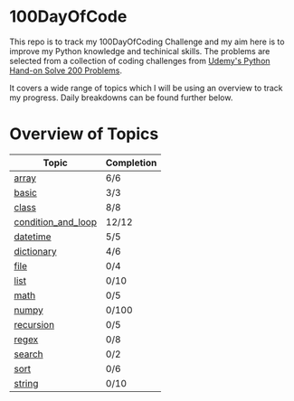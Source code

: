 # 100DayOfCode

This repo is to track my 100DayOfCoding Challenge and my aim here is to improve my Python knowledge and techinical skills. The problems are selected from a collection of coding challenges from [Udemy's Python Hand-on Solve 200 Problems](https://www.udemy.com/course/python-handon/).

It covers a wide range of topics which I will be using an overview to track my progress. Daily breakdowns can be found further below.

# Overview of Topics
| Topic | Completion |
| --- | --- |
| [array](https://github.com/jeffreytjs/100DayOfCode/tree/master/array) | 6/6 |
| [basic](https://github.com/jeffreytjs/100DayOfCode/tree/master/basic) | 3/3 |
| [class](https://github.com/jeffreytjs/100DayOfCode/tree/master/class) | 8/8 |
| [condition_and_loop](https://github.com/jeffreytjs/100DayOfCode/tree/master/condition_and_loop) | 12/12 |
| [datetime](https://github.com/jeffreytjs/100DayOfCode/tree/master/datetime) | 5/5 |
| [dictionary](https://github.com/jeffreytjs/100DayOfCode/tree/master/dictionary) | 4/6 |
| [file](https://github.com/jeffreytjs/100DayOfCode/tree/master/file) | 0/4 |
| [list](https://github.com/jeffreytjs/100DayOfCode/tree/master/list) | 0/10 |
| [math](https://github.com/jeffreytjs/100DayOfCode/tree/master/math) | 0/5 |
| [numpy](https://github.com/jeffreytjs/100DayOfCode/tree/master/numpy) | 0/100 |
| [recursion](https://github.com/jeffreytjs/100DayOfCode/tree/master/recursion) | 0/5 |
| [regex](https://github.com/jeffreytjs/100DayOfCode/tree/master/regex) | 0/8 |
| [search](https://github.com/jeffreytjs/100DayOfCode/tree/master/search) | 0/2 |
| [sort](https://github.com/jeffreytjs/100DayOfCode/tree/master/sort) | 0/6 |
| [string](https://github.com/jeffreytjs/100DayOfCode/tree/master/string) | 0/10 |
